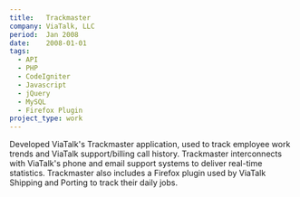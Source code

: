 ```yaml
---
title:   Trackmaster
company: ViaTalk, LLC
period:  Jan 2008
date:    2008-01-01
tags:
  - API
  - PHP
  - CodeIgniter
  - Javascript
  - jQuery
  - MySQL
  - Firefox Plugin
project_type: work
---
```


Developed ViaTalk's Trackmaster application, used to track employee work
trends and ViaTalk support/billing call history. Trackmaster interconnects
with ViaTalk's phone and email support systems to deliver real-time
statistics. Trackmaster also includes a Firefox plugin used by ViaTalk
Shipping and Porting to track their daily jobs.

<!--
**Biggest Challenge:** I wasn't given DB access initially and had to resort to
scraping XML feeds to pull some of the data. This was also the first time I
worked on a custom browser extension.

**Biggest Triumph:** This is the project that started to convince my bosses
that I should focus more on application development.
-->
